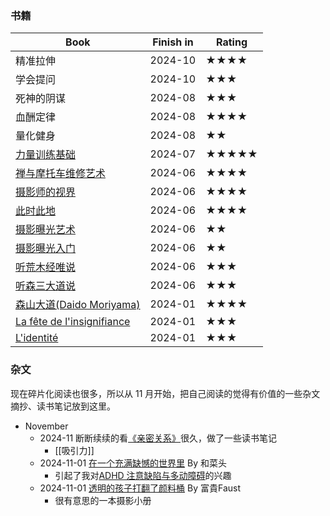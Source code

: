 ### 书籍

| Book                                                                            | Finish in | Rating |
| ------------------------------------------------------------------------------- | --------- | ------ |
| 精准拉伸                                                                            | 2024-10   | ★★★★   |
| 学会提问                                                                            | 2024-10   | ★★★    |
| 死神的阴谋                                                                           | 2024-08   | ★★★    |
| 血酬定律                                                                            | 2024-08   | ★★★★   |
| 量化健身                                                                            | 2024-08   | ★★     |
| [力量训练基础](https://book.douban.com/subject/26863470/)                             | 2024-07   | ★★★★★  |
| [禅与摩托车维修艺术](https://book.douban.com/subject/30208077/)                          | 2024-06   | ★★★★   |
| [摄影师的视界](https://book.douban.com/subject/35170842/)                             | 2024-06   | ★★★★   |
| [此时此地](https://book.douban.com/subject/35356133/)                               | 2024-06   | ★★★★   |
| [摄影曝光艺术](https://book.douban.com/subject/30180564/)                             | 2024-06   | ★★     |
| [摄影曝光入门](https://book.douban.com/subject/30431469/)                             | 2024-06   | ★★     |
| [听荒木经唯说](https://book.douban.com/subject/27039353/)                             | 2024-06   | ★★★    |
| [听森三大道说](https://book.douban.com/subject/27039347/)                             | 2024-06   | ★★★    |
| [森山大道(Daido Moriyama)](https://book.douban.com/subject/27601597/)               | 2024-01   | ★★★★   |
| [La fête de l'insignifiance](https://book.douban.com/subject/25881325/?_dtcc=1) | 2024-01   | ★★★    |
| [L'identité](https://book.douban.com/subject/1030366/)                          | 2024-01   | ★★★    |

### 杂文
现在碎片化阅读也很多，所以从 11 月开始，把自己阅读的觉得有价值的一些杂文摘抄、读书笔记放到这里。
* November
	* 2024-11 断断续续的看[《亲密关系》](https://book.douban.com/subject/26585065/)很久，做了一些读书笔记
		* [[吸引力]]
	* 2024-11-01 [在一个充满缺憾的世界里](https://mp.weixin.qq.com/s/Zx0ntJdoosp6xBRNYrmjmQ) By 和菜头
		* 引起了我对[ADHD 注意缺陷与多动障碍](https://zh.wikipedia.org/zh-hans/%E6%B3%A8%E6%84%8F%E5%8A%9B%E4%B8%8D%E8%B6%B3%E9%81%8E%E5%8B%95%E7%97%87)的兴趣
	* 2024-11-01 [透明的孩子打翻了颜料桶](https://www.yeebookr.com/showcase/preview/id-3860?q=0)  By 富貴Faust
		* 很有意思的一本摄影小册